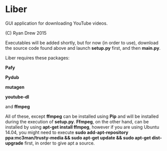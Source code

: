 # Liber
GUI application for downloading YouTube videos.  

(C) Ryan Drew 2015

Executables will be added shortly, but for now (in order to use), download the source code found above and launch 
__setup.py__ first, and then __main.py__.

Liber requires these packages:

__Pafy__

__Pydub__ 

__mutagen__

__youtube-dl__

and __ffmpeg__

All of these, except __ffmpeg__ can be installed using __Pip__ and will be installed during the execution of __setup.py__. __Ffmpeg__, on the other hand, can be installed by using __apt-get install ffmpeg__,
however if you are using Ubuntu 14.04, you might need to execute __sudo add-apt-repository ppa:mc3man/trusty-media && sudo apt-get update && sudo apt-get dist-upgrade__ first, in order to give apt a source.
